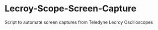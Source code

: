 # Lecroy-Scope-Screen-Capture
Script to automate screen captures from Teledyne Lecroy Oscilloscopes
